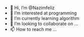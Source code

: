 - 👋 Hi, I’m @Nazimfeliz
- 👀 I’m interested at programming
- 🌱 I’m currently learning algorithm
- 💞️ I’m looking to collaborate on ...
- 📫 How to reach me ...

<!---
Nazimfeliz/Nazimfeliz is a ✨ special ✨ repository because its `README.md` (this file) appears on your GitHub profile.
You can click the Preview link to take a look at your changes.
--->
